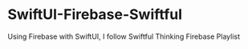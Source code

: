 # SwiftUI-Firebase-Swiftful
Using Firebase with SwiftUI, I follow Swiftful Thinking Firebase Playlist
